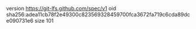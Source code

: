 version https://git-lfs.github.com/spec/v1
oid sha256:adea11cb78f2e49300c823569328459700fca3672fa719c6cda89dce090731e6
size 101
